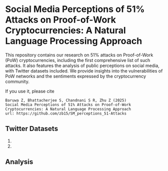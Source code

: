 # Social Media Perceptions of 51% Attacks on Proof-of-Work Cryptocurrencies: A Natural Language Processing Approach
This repository contains our research on 51% attacks on Proof-of-Work (PoW) cryptocurrencies, including the first comprehensive list of such attacks. It also features the analysis of public perceptions on social media, with Twitter datasets included. We provide insights into the vulnerabilities of PoW networks and the sentiments expressed by the cryptocurrency community.

If you use it, please cite
```
Baruwa Z, Bhattacherjee S, Chandnani S R, Zhu Z (2025)
Social Media Perceptions of 51% Attacks on Proof-of-Work Cryptocurrencies: A Natural Language Processing Approach
url: https://github.com/zb15/SM_perceptions_51-Attacks
```

## Twitter Datasets
  1)
  2)


## Analysis
